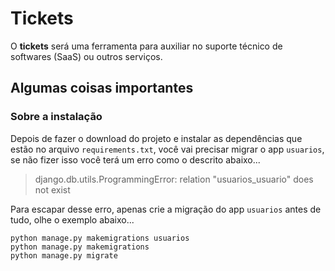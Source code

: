 # Tickets

O **tickets** será uma ferramenta para auxiliar no suporte técnico de softwares (SaaS) ou outros serviços.

## Algumas coisas importantes

### Sobre a instalação
Depois de fazer o download do projeto e instalar as dependências que estão no arquivo `requirements.txt`, você vai
precisar migrar o app `usuarios`, se não fizer isso você terá um erro
como o descrito abaixo... 

> django.db.utils.ProgrammingError: relation "usuarios_usuario" does not exist

Para escapar desse erro, apenas crie a migração do app `usuarios` antes de tudo, olhe o exemplo abaixo...

`python manage.py makemigrations usuarios`\
`python manage.py makemigrations`\
`python manage.py migrate`
